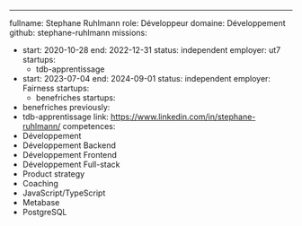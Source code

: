 ---
fullname: Stephane Ruhlmann
role: Développeur
domaine: Développement
github: stephane-ruhlmann
missions:
  - start: 2020-10-28
    end: 2022-12-31
    status: independent
    employer: ut7
    startups:
      - tdb-apprentissage
  - start: 2023-07-04
    end: 2024-09-01
    status: independent
    employer: Fairness
    startups:
      - benefriches
startups:
  - benefriches
previously:
  - tdb-apprentissage
link: https://www.linkedin.com/in/stephane-ruhlmann/
competences:
  - Développement
  - Développement Backend
  - Développement Frontend
  - Développement Full-stack
  - Product strategy
  - Coaching
  - JavaScript/TypeScript
  - Metabase
  - PostgreSQL

